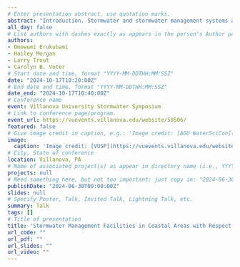 ```yaml
---
# Enter presentation abstract, use quotation marks.
abstract: "Introduction. Stormwater and stormwater management systems are important infrastructures for safeguarding human and ecosystem health because they are conduits for the safe transportation and stormwater treatment before disposal into receiving bodies. However, unprecedented changes in rainfall patterns, projected sea level rise (SLR), rising shallow groundwater levels, and saltwater intrusion in coastal environments pose threats such as weakening of vertical gradients, corrosion of pipes, disruption of treatment system integrity and water infrastructure to these infrastructures (Cao et al., 2020; Flood & Cahoon, 2011; Hummel et al., 2018; Nicholls et al., 2007). In response to these emerging challenges, it becomes imperative to thoroughly assess the existing stormwater management systems and then develop future-proof design strategies that accommodate the anticipated impacts of climate change. This paper aims to draw connections between modeling conducted by the research team at the University of Delaware and practical engineering solutions implemented by Straughan. In both settings, we present examples of how to incorporate  the latest projections for SLR and changes in rainfall patterns into the design process while also considering the effects of groundwater dynamics on these designs. Methodology. Groundwater Flow and Stormwater Management Modelling. For our study, we address climate change impacts on stormwater and groundwater systems in Bowers Beach, Delaware, by coupling EPA's Stormwater Management Model (SWMM) and USGS MODFLOW, a groundwater flow model. SWMM is used to simulate surface runoff and the hydraulic performance of stormwater infrastructure under varying rainfall conditions, particularly the engineered components like storm drains, pipes, green infrastructure, and sanitary sewers. Despite SWMM's capabilities, its limited functionality for groundwater level analysis and particularly 3-D, variable density groundwater flow (i.e., from saltwater intrusion) is why we are also integrating MODFLOW, renowned for its detailed groundwater dynamics simulations especially relating to SLR. This coupling enhances our ability to examine the complex interactions between SLR-induced groundwater rise, rainfall-induced runoff and the existing stormwater infrastructure, highlighting potential risks of capacity exceedance due to multiple interacting factors. By leveraging SWMM for runoff and infiltration analysis and MODFLOW for groundwater level simulations, our approach offers a nuanced understanding of how climate change variables—specifically SLR and varying rainfall patterns—can impact stormwater management strategies. This integrated model framework provides critical insights for developing resilient infrastructure designs capable of mitigating the effects of climate change. Risk Assessment Factors. When designing stormwater management infrastructure in coastal communities, the design teams assess the effects of rising coastal water levels and intensifying rainwater. Rising coastal water levels lead to higher groundwater tables, weakening of vertical gradients and saltwater intrusion in groundwater, which results in shallow, more saline groundwater. Intensifying rainfall leads to increased stormwater runoff, which can lead to stormwater and stormwater management infrastructure failure. To properly design resilient stormwater infrastructure, design teams have assessed these risks separately using modeling. The eventual design is therefore supported by numerous background calculations and considerations regarding climate change which creates improved resilience. Key Findings. Through integrating the SWMM and MODFLOW models, our ongoing study at Bowers Beach aims to assess the impacts of sea level rise (SLR) on stormwater and groundwater systems. We anticipate pinpointing critical interactions between rising groundwater levels and stormwater infrastructure by simulating various SLR scenarios. We will compare groundwater elevation against stormwater pipe elevations across different time steps, thereby identifying potential vulnerabilities within the system. Another key aspect of our analysis involves examining how surface runoff and groundwater inflow into these pipes vary in response to changing SLR and rainfall patterns. These insights will enable us to identify which parts of the stormwater are most susceptible to climate change impacts. With this information, infrastructure designers will have a foundation for making informed decisions regarding adjustments in pipe sizing, optimal installation depths for new stormwater management and other infrastructures, and other vital management strategies. When designing for coastal communities in Delaware and Maryland, the Straughan team has found methods that help to create designs resilient to the effects of climate change. The Straughan team will present stormwater management case study projects as part of the presentation to support these key findings. We will focus on practices that work most effectively in these environments as well as innovative solutions to enhance practices.  Due to the immediate effects of sea level rise and rainfall intensity in coastal communities, these projects must be designed especially with considerations for groundwater interactions and flooding. Recommendation. Future stormwater management projects in coastal communities must use the most current methods of climate change modelling to inform design. The compounding effects of climate change in coastal communities can be seen more directly and more severely than in their inland counterparts. Due to these tangible effects, planning for future scenarios and resilience is an important part of stormwater management in coastal communities."
all_day: false
# List authors with dashes exactly as appears in the person's Author page (e.g., Carolyn B. Voter, Rachel Zobel)
authors:
- Omowumi Erukubami
- Hailey Morgan
- Larry Trout
- Carolyn B. Voter
# Start date and time, format "YYYY-MM-DDTHH:MM:SSZ"
date: "2024-10-17T10:20:00Z"
# End date and time, format "YYYY-MM-DDTHH:MM:SSZ"
date_end: "2024-10-17T10:40:00Z"
# Conference name
event: Villanova University Stormwater Symposium
# Link to conference page/program.
event_url: https://vuevents.villanova.edu/website/58506/
featured: false
# Give image credit in caption, e.g.: 'Image credit: [AGU WaterSciCon](https://www.agu.org/waterscicon)'
image:
  caption: 'Image credit: [VUSP](https://vuevents.villanova.edu/website/58506/)'
# City, State of conference
location: Villanova, PA
# Name of associated project(s) as appear in directory name (i.e., YYYYProjectStarted_ShortName)
projects: null
# Need something here, but not too important: just copy in: "2024-06-30T00:00:00Z" or current date/time
publishDate: "2024-06-30T00:00:00Z"
slides: null
# Specify Poster, Talk, Invited Talk, Lightning Talk, etc.
summary: Talk
tags: []
# Title of presentation
title: 'Stormwater Management Facilities in Coastal Areas with Respect to Climate Change'
url_code: ""
url_pdf: ""
url_slides: ""
url_video: ""
---
```

